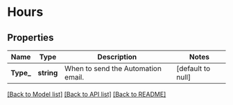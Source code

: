 # Hours

## Properties
Name | Type | Description | Notes
------------ | ------------- | ------------- | -------------
**Type_** | **string** | When to send the Automation email. | [default to null]

[[Back to Model list]](../README.md#documentation-for-models) [[Back to API list]](../README.md#documentation-for-api-endpoints) [[Back to README]](../README.md)

